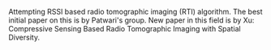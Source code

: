 Attempting RSSI based radio tomographic imaging (RTI) algorithm. The best initial paper on this is by Patwari's group. New paper in this field is by Xu: Compressive Sensing Based Radio Tomographic Imaging with Spatial Diversity.

